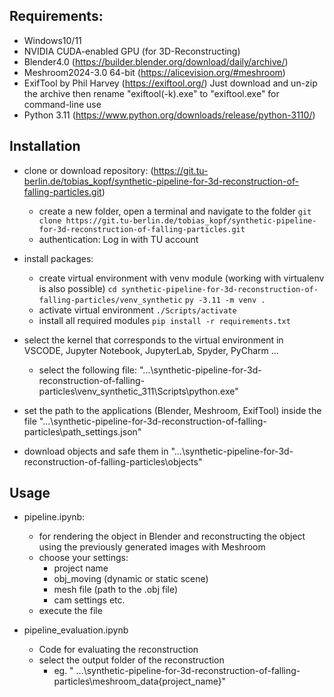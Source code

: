 ## Requirements:
- Windows10/11
- NVIDIA CUDA-enabled GPU (for 3D-Reconstructing)
- Blender4.0 (https://builder.blender.org/download/daily/archive/)
- Meshroom2024-3.0 64-bit (https://alicevision.org/#meshroom)
- ExifTool by Phil Harvey (https://exiftool.org/) Just download and un-zip the archive then rename "exiftool(-k).exe" to "exiftool.exe" for command-line use
- Python 3.11 (https://www.python.org/downloads/release/python-3110/)

## Installation
- clone or download repository: (https://git.tu-berlin.de/tobias_kopf/synthetic-pipeline-for-3d-reconstruction-of-falling-particles.git)
    - create a new folder, open a terminal and navigate to the folder 
    `git clone https://git.tu-berlin.de/tobias_kopf/synthetic-pipeline-for-3d-reconstruction-of-falling-particles.git`
    - authentication: Log in with TU account

- install packages:
    - create virtual environment with venv module (working with virtualenv is also possible)
    `cd synthetic-pipeline-for-3d-reconstruction-of-falling-particles/venv_synthetic`
    `py -3.11 -m venv .`
    - activate virtual environment
    `./Scripts/activate`
    - install all required modules
    `pip install -r requirements.txt`

- select the kernel that corresponds to the virtual environment in VSCODE, Jupyter Notebook, JupyterLab, Spyder, PyCharm ...
    - select the following file: "\...\synthetic-pipeline-for-3d-reconstruction-of-falling-particles\venv_synthetic_311\Scripts\python.exe"

- set the path to the applications (Blender, Meshroom, ExifTool) inside the file "\...\synthetic-pipeline-for-3d-reconstruction-of-falling-particles\path_settings.json" 

- download objects and safe them in "\...\synthetic-pipeline-for-3d-reconstruction-of-falling-particles\objects" 

## Usage
- pipeline.ipynb:
    - for rendering the object in Blender and reconstructing the object using the previously generated images with Meshroom
    - choose your settings:
        - project name
        - obj_moving (dynamic or static scene)
        - mesh file (path to the .obj file)
        - cam settings etc.
    - execute the file

- pipeline_evaluation.ipynb
    - Code for evaluating the reconstruction 
    - select the output folder of the reconstruction
        -  eg. " \...\synthetic-pipeline-for-3d-reconstruction-of-falling-particles\meshroom_data\{project_name}"